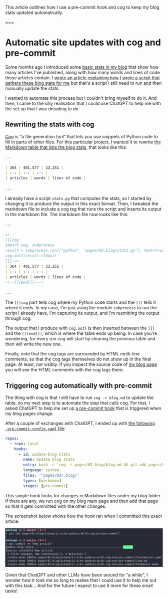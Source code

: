 This article outlines how I use a pre-commit hook and cog to keep my blog stats updated automatically.

===


# Automatic site updates with cog and pre-commit

Some months ago I introduced some [basic stats in my blog](/blog) that show how many articles I've published, along with how many words and lines of code those articles contain.
I [wrote an article explaining how I wrote a script that gathers these blog stats for me](/blog/adding-stats-to-my-blog) but that's a script I still need to run and then manually update the stats.

I wanted to automate this process but I couldn't bring myself to do it.
And then, I came to the silly realisation that I could use ChatGPT to help me with the set up that I was dreading to do.


## Rewriting the stats with cog

[Cog](https://nedbatchelder.com/code/cog) is “a file generation tool” that lets you use snippets of Python code to fill in parts of other files.
For this particular project, I wanted it to rewrite [the Markdown table that lists the blog stats](https://github.com/mathspp/mathspp/blob/876da9f7b38708f928e0940247cfa1e10ba8c68a/pages/02.blog/blog.md?plain=1#L16-L18), that looks like this:

```markdown
...

| 364 | 401,577 | 33,251 |
| :-: | :-: | :-: |
| articles | words | lines of code |

...
```

I already have a script `stats.py` that computes the stats, so I started by changing it to produce the output in this exact format.
Then, I tweaked the markdown file to include a cog tag that runs the script and inserts its output in the markdown file.
The markdown file now looks like this:

```markdown
...

<!--
[[[cog
import cog, subprocess
result = subprocess.run(["python", "pages/02.blog/stats.py"], text=True, capture_output=True)
cog.outl(result.stdout)
]]]-->
| 364 | 401,577 | 33,251 |
| :-: | :-: | :-: |
| articles | words | lines of code |
<!--[[[end]]]--->

...
```

The `[[[cog` part tells cog where my Python code starts and the `]]]` tells it where it ends.
In my case, I'm just using the module `subprocess` to run the script I already have, I'm capturing its output, and I'm reemitting the output through cog.

The output that I produce with `cog.outl` is then inserted between the `]]]` and the `[[[end]]]`, which is where the table ends up being.
In case you're wondering, for every run cog will start by clearing the previous table and then will write the new one.

Finally, note that the cog tags are surrounded by HTML multi-line comments, so that the cog tags themselves do not show up in the final page.
At least, not visibly.
If you inspect the source code of [my blog page](/blog) you will see the HTML comments with the cog tags there.


## Triggering cog automatically with pre-commit

The thing with cog is that I still have to run `cog -r blog.md` to update the table, so my next step is to automate the step that calls cog.
For that, I asked ChatGPT to help me set up [a pre-commit hook](https://pre-commit.com) that is triggered when my blog pages change.

After a couple of exchanges with ChatGPT, I ended up with [the following `.pre-commit-config.yaml` file](https://github.com/mathspp/mathspp/blob/876da9f7b38708f928e0940247cfa1e10ba8c68a/.pre-commit-config.yaml):

```yaml
repos:
  - repo: local
    hooks:
      - id: update-blog-stats
        name: Update blog stats
        entry: bash -c 'cog -r pages/02.blog/blog.md && git add pages/02.blog/blog.md'
        language: system
        files: '^pages/02\.blog/'
        types: [markdown]
        stages: [pre-commit]
```

This simple hook looks for changes in Markdown files under my blog folder.
If there are any, we run cog on my blog main page and then add that page so that it gets committed with the other changes.

The screenshot below shows how the hook ran when I committed this exact article:

![Screenshot showing the pre-commit hook updating the blog stats that got rewritten by cog.](_screenshot.webp "Screenshot of the hook running.")

Given that ChatGPT and other LLMs have been around for “a while”, I wonder how it took me so long to realise that I could use it to help me out with this task...
And for the future I expect to use it more for these small tasks!
